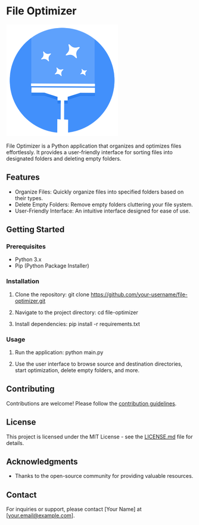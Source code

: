 File Optimizer
==============

![File Optimizer Logo](/logo.png)

File Optimizer is a Python application that organizes and optimizes files effortlessly. It provides a user-friendly interface for sorting files into designated folders and deleting empty folders.

Features
--------

-   Organize Files: Quickly organize files into specified folders based on their types.
-   Delete Empty Folders: Remove empty folders cluttering your file system.
-   User-Friendly Interface: An intuitive interface designed for ease of use.

Getting Started
---------------

### Prerequisites

-   Python 3.x
-   Pip (Python Package Installer)

### Installation

1.  Clone the repository: git clone <https://github.com/your-username/file-optimizer.git>

2.  Navigate to the project directory: cd file-optimizer

3.  Install dependencies: pip install -r requirements.txt

### Usage

1.  Run the application: python main.py

2.  Use the user interface to browse source and destination directories, start optimization, delete empty folders, and more.

Contributing
------------

Contributions are welcome! Please follow the [contribution guidelines](https://chat.openai.com/c/CONTRIBUTING.md).

License
-------

This project is licensed under the MIT License - see the [LICENSE.md](https://chat.openai.com/c/LICENSE.md) file for details.

Acknowledgments
---------------

-   Thanks to the open-source community for providing valuable resources.

Contact
-------

For inquiries or support, please contact [Your Name] at [<your.email@example.com>].
